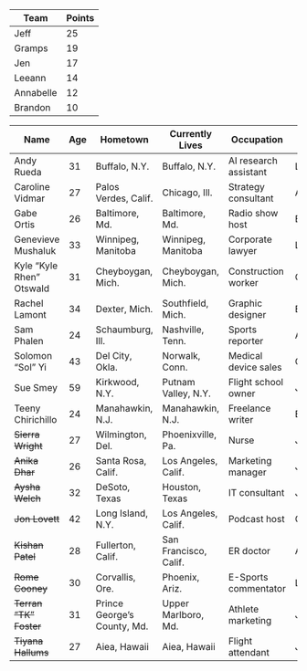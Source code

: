 |Team|Points|
| -------- | -------- |
| Jeff | 25 | 
| Gramps | 19 | 
| Jen | 17 |
| Leeann | 14 | 
| Annabelle | 12 |
| Brandon | 10 | 
 

| Name | Age | Hometown | Currently Lives | Occupation | Team |
| -------- | -------- | -------- | -------- | -------- | ----- |
| Andy Rueda | 31 | Buffalo, N.Y. | Buffalo, N.Y. | AI research assistant | Leeann |
| Caroline Vidmar | 27 | Palos Verdes, Calif. | Chicago, Ill. | Strategy consultant | Annabelle |
| Gabe Ortis | 26 | Baltimore, Md. | Baltimore, Md. | Radio show host | Brandon |
| Genevieve Mushaluk | 33 | Winnipeg, Manitoba | Winnipeg, Manitoba | Corporate lawyer | Leeann |
| Kyle “Kyle Rhen” Otswald | 31 | Cheyboygan, Mich. | Cheyboygan, Mich. | Construction worker | Gramps |
| Rachel Lamont | 34 | Dexter, Mich. | Southfield, Mich. | Graphic designer | Brandon |
| Sam Phalen | 24 | Schaumburg, Ill. | Nashville, Tenn. | Sports reporter | Annabelle |
| Solomon “Sol” Yi | 43 | Del City, Okla. | Norwalk, Conn. | Medical device sales | Gramps |
| Sue Smey | 59 | Kirkwood, N.Y. | Putnam Valley, N.Y. | Flight school owner | Jen |
| Teeny Chirichillo | 24 | Manahawkin, N.J. | Manahawkin, N.J. | Freelance writer | Brandon |
| ~~Sierra Wright~~ | 27 | Wilmington, Del. | Phoenixville, Pa. | Nurse | Jeff |
| ~~Anika Dhar~~ | 26 | Santa Rosa, Calif. | Los Angeles, Calif. | Marketing manager | Jen |
| ~~Aysha Welch~~ | 32 | DeSoto, Texas | Houston, Texas | IT consultant | Jeff |
| ~~Jon Lovett~~ | 42 | Long Island, N.Y. | Los Angeles, Calif. | Podcast host | Gramps |
| ~~Kishan Patel~~ | 28 | Fullerton, Calif. | San Francisco, Calif. | ER doctor | Annabelle |
| ~~Rome Cooney~~ | 30 | Corvallis, Ore. | Phoenix, Ariz. | E-Sports commentator | Leeann |
| ~~Terran “TK” Foster~~ | 31 | Prince George’s County, Md. | Upper Marlboro, Md. | Athlete marketing  | Jen |
| ~~Tiyana Hallums~~ | 27 | Aiea, Hawaii | Aiea, Hawaii | Flight attendant | Jeff |
